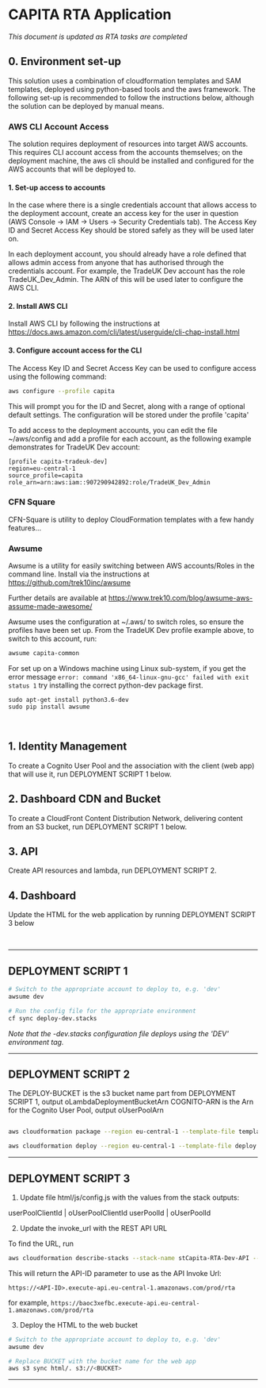 # CAPITA RTA Application

*This document is updated as RTA tasks are completed*

## 0. Environment set-up

This solution uses a combination of cloudformation templates and SAM templates, deployed using python-based tools and the aws framework. The following set-up is recommended to follow the instructions below, although the solution can be deployed by manual means.

### AWS CLI Account Access

The solution requires deployment of resources into target AWS accounts. This requires CLI account access from the accounts themselves; on the deployment machine, the aws cli should be installed and configured for the AWS accounts that will be deployed to.

#### 1. Set-up access to accounts
In the case where there is a single credentials account that allows access to the deployment account, create an access key for the user in question (AWS Console -> IAM -> Users -> Security Credentials tab). The Access Key ID and Secret Access Key should be stored safely as they will be used later on.

In each deployment account, you should already have a role defined that allows admin access from anyone that has authorised through the credentials account. For example, the TradeUK Dev account has the role TradeUK_Dev_Admin. The ARN of this will be used later to configure the AWS CLI.

#### 2. Install AWS CLI
Install AWS CLI by following the instructions at https://docs.aws.amazon.com/cli/latest/userguide/cli-chap-install.html


#### 3. Configure account access for the CLI
The Access Key ID and Secret Access Key can be used to configure access using the following command:

```bash
aws configure --profile capita
```

This will prompt you for the ID and Secret, along with a range of optional default settings. The configuration will be stored under the profile 'capita'

To add access to the deployment accounts, you can edit the file ~/aws/config and add a profile for each account, as the following example demonstrates for TradeUK Dev account:

```
[profile capita-tradeuk-dev]
region=eu-central-1
source_profile=capita
role_arn=arn:aws:iam::907290942892:role/TradeUK_Dev_Admin
```



### CFN Square

CFN-Square is utility to deploy CloudFormation templates with a few handy features...

### Awsume

Awsume is a utility for easily switching between AWS accounts/Roles in the command line. Install via the instructions at https://github.com/trek10inc/awsume

Further details are available at https://www.trek10.com/blog/awsume-aws-assume-made-awesome/

Awsume uses the configuration at ~/.aws/ to switch roles, so ensure the profiles have been set up. From the TradeUK Dev profile example above, to switch to this account, run:

```sh
awsume capita-common
```

For set up on a Windows machine using Linux sub-system, if you get the error message `error: command 'x86_64-linux-gnu-gcc' failed with exit status 1` try installing the correct python-dev package first.

```
sudo apt-get install python3.6-dev
sudo pip install awsume
```

<br>

## 1. Identity Management

To create a Cognito User Pool and the association with the client (web app) that will use it, run DEPLOYMENT SCRIPT 1 below.

## 2. Dashboard CDN and Bucket

To create a CloudFront Content Distribution Network, delivering content from an S3 bucket, run DEPLOYMENT SCRIPT 1 below.

## 3. API

Create API resources and lambda, run DEPLOYMENT SCRIPT 2.

## 4. Dashboard

Update the HTML for the web application by running DEPLOYMENT SCRIPT 3 below

<br>

________
## DEPLOYMENT SCRIPT 1

```bash
# Switch to the appropriate account to deploy to, e.g. 'dev'
awsume dev

# Run the config file for the appropriate environment
cf sync deploy-dev.stacks
```

*Note that the -dev.stacks configuration file deploys using the 'DEV' environment tag.*
______



## DEPLOYMENT SCRIPT 2

The DEPLOY-BUCKET is the s3 bucket name part from DEPLOYMENT SCRIPT 1, output oLambdaDeploymentBucketArn
COGNITO-ARN is the Arn for the Cognito User Pool, output oUserPoolArn

```bash

aws cloudformation package --region eu-central-1 --template-file templates/api.yml --s3-bucket <DEPLOY-BUCKET> --output-template-file deploy.yml

aws cloudformation deploy --region eu-central-1 --template-file deploy.yml --stack-name stCapita-RTA-Dev-Api --capabilities CAPABILITY_IAM --parameter-overrides pUserPoolArn=<COGNITO-ARN> pEnvironment=Test pEnvironmentLowerCase=test

```


_____

## DEPLOYMENT SCRIPT 3

1. Update file html/js/config.js with the values from the stack outputs:


userPoolClientId | oUserPoolClientId
userPoolId | oUserPoolId


2. Update the invoke_url with the REST API URL

To find the URL, run 

```bash
aws cloudformation describe-stacks --stack-name stCapita-RTA-Dev-API --query "Stacks[0].Outputs[0].OutputValue"
```
This will return the API-ID parameter to use as the API Invoke Url:

`https://<API-ID>.execute-api.eu-central-1.amazonaws.com/prod/rta`

for example, `https://baoc3xefbc.execute-api.eu-central-1.amazonaws.com/prod/rta`


3. Deploy the HTML to the web bucket

```bash
# Switch to the appropriate account to deploy to, e.g. 'dev'
awsume dev

# Replace BUCKET with the bucket name for the web app
aws s3 sync html/. s3://<BUCKET>
```

______
